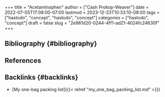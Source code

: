 +++
title = "Acetaminophen"
author = ["Cash Prokop-Weaver"]
date = 2022-07-05T17:08:00-07:00
lastmod = 2023-12-23T10:33:10-08:00
tags = ["hastodo", "concept", "hastodo", "concept"]
categories = ["hastodo", "concept"]
draft = false
slug = "2e981d20-0244-4ff1-ad21-4024fc24630f"
+++

## Bibliography {#bibliography}

## References

<style>.csl-entry{text-indent: -1.5em; margin-left: 1.5em;}</style><div class="csl-bib-body">
</div>



## Backlinks {#backlinks}

-   [My one-bag packing list]({{< relref "my_one_bag_packing_list.md" >}})
